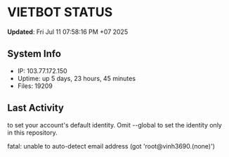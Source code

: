 # VIETBOT STATUS
**Updated**: Fri Jul 11 07:58:16 PM +07 2025

## System Info
- IP: 103.77.172.150
- Uptime: up 5 days, 23 hours, 45 minutes
- Files: 19209

## Last Activity

to set your account's default identity.
Omit --global to set the identity only in this repository.

fatal: unable to auto-detect email address (got 'root@vinh3690.(none)')
